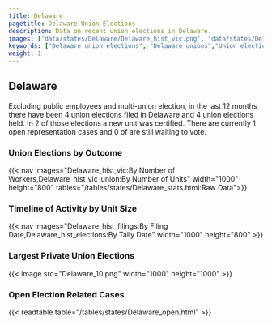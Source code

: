 ```yaml
---
title: Delaware
pagetitle: Delaware Union Elections
description: Data on recent union elections in Delaware.
images: ['data/states/Delaware/Delaware_hist_vic.png', 'data/states/Delaware/Delaware_hist_size.png', 'data/states/Delaware/Delaware_10.png']
keywords: ["Delaware union elections", "Delaware unions","Union elections"]
weight: 1
---
```

##  Delaware

Excluding public employees and multi-union election, in the last 12 months there have been 4 union elections filed in Delaware and 4 union elections held. In 2 of those elections a new unit was certified. There are currently 1 open representation cases and 0 of are still waiting to vote.

### Union Elections by Outcome
{{< nav images="Delaware_hist_vic:By Number of Workers,Delaware_hist_vic_union:By Number of Units" width="1000" height="800" tables="/tables/states/Delaware_stats.html:Raw Data">}}

### Timeline of Activity by Unit Size
{{< nav images="Delaware_hist_filings:By Filing Date,Delaware_hist_elections:By Tally Date" width="1000" height="800" >}}

### Largest Private Union Elections
{{< image src="Delaware_10.png" width="1000" height="1000"  >}}

### Open Election Related Cases
{{< readtable table="/tables/states/Delaware_open.html" >}}

